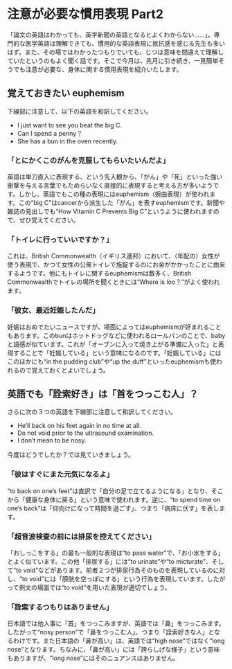 # 注意が必要な慣用表現 Part2

「論文の英語はわかっても、英字新聞の英語となるとよくわからない……」。専門的な医学英語は理解できても、慣用的な英語表現に抵抗感を感じる先生も多いはず。また、その場ではわかったつもりでいても、じつは意味を間違えて理解していたというのもよく聞く話です。そこで今月は、先月に引き続き、一見簡単そうでも注意が必要な、身体に関する慣用表現を紹介いたします。

## 覚えておきたい euphemism

下線部に注意して、以下の英語を和訳してください。

- I just want to see you beat the big C.
- Can I spend a penny？
- She has a bun in the oven recently.

### 「とにかくこのがんを克服してもらいたいんだよ」

英語は単刀直入に表現する、という先入観から、「がん」や「死」といった強い衝撃を与える言葉でもためらいなく直接的に表現すると考える方が多いようです。しかし、英語でもこの種の表現にはeuphemism（婉曲表現）が使われます。この“big C”はcancerから派生した「がん」を表すeuphemismです。新聞や雑誌の見出しでも“How Vitamin C Prevents Big C”というように使われますので、ぜひ覚えてください。

### 「トイレに行っていいですか？」

これは、British Commonwealth（イギリス連邦）において、（年配の）女性が使う表現で、かつて女性の公衆トイレで施錠するのにお金がかかったことに由来するようです。他にもトイレに関するeuphemismは数多く、British Commonwealthでトイレの場所を聞くときには“Where is loo？”がよく使われます。

### 「彼女、最近妊娠したんだ」

妊娠はおめでたいニュースですが、場面によってはeuphemismが好まれることもあります。このbunはホットドッグなどに使われるロールパンのことで、babyと語感が似ています。これが「オーブンに入って焼き上がる準備に入った」と表現することで「妊娠している」という意味になるのです。「妊娠している」にはこのほかにも“in the pudding club”や“up the duff”といったeuphemismも使われるので覚えておくとよいでしょう。

## 英語でも「詮索好き」は「首をつっこむ人」？

さらに次の３つの英語を下線部に注意して和訳してください。

- He’ll back on his feet again in no time at all.
- Do not void prior to the ultrasound examination.
- I don’t mean to be nosy.

今度はどうでしたか？では見ていきましょう。

### 「彼はすぐにまた元気になるよ」

“to back on one’s feet”は直訳で「自分の足で立てるようになる」となり、そこから「健康な身体に戻る」という意味で使われます。逆に、“to spend time on one’s back”は「仰向けになって時間を過ごす」、つまり「病床に伏す」を表します。

### 「超音波検査の前には排尿を控えてください」

「おしっこをする」の最も一般的な表現は“to pass water”で、「お小水をする」とよく似ています。この他「排尿する」には“to urinate”や“to micturate”、そして“to void”などがあります。前者２つが排尿行為そのものを表現しているのに対し、“to void”には「膀胱を空っぽにする」という行為を表現しています。したがって例文の場面では“to void”を用いた表現が適切でしょう。

### 「詮索するつもりはありません」

日本語では他人事に「首」をつっこみますが、英語では「鼻」をつっこみます。したがって“nosy person”で「鼻をつっこむ人」、つまり「詮索好きな人」となるわけです。また日本語の「鼻が高い」は、英語では“high nose”ではなく“long nose”となります。ちなみに、「鼻が高い」には「誇らしげな様子」という意味もありますが、“long nose”にはそのニュアンスはありません。
